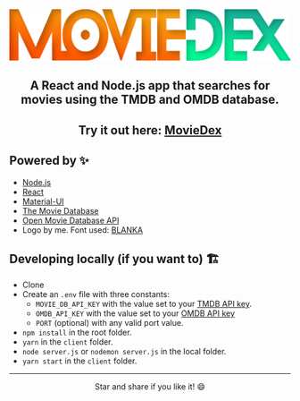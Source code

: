 <img src='./client/src/Stylesheets/logo.png' />

<center> <h2> A React and Node.js app that searches for movies using the TMDB and OMDB database. </h2></center>

<center> <h2> Try it out here: <a href="https://searchmoviedex.herokuapp.com/" target="_blank">MovieDex</a></h2> </center>

## Powered by ✨

- [Node.js](https://nodejs.org/en)
- [React ](https://reactjs.org/)
- [Material-UI](https://material-ui.com/)
- [The Movie Database](https://www.themoviedb.org/)
- [Open Movie Database API](http://www.omdbapi.com/)
- Logo by me. Font used: [BLANKA](https://www.behance.net/gallery/15451401/BLANKA-Free-font)

## Developing locally (if you want to) 🏗
- Clone
- Create an `.env` file with three constants:
  - `MOVIE_DB_API_KEY` with the value set to your [TMDB API key](https://www.themoviedb.org/settings/api).
  - `OMDB_API_KEY` with the value set to your [OMDB API key](http://www.omdbapi.com/apikey.aspx)
  - `PORT` (optional) with any valid port value.
- `npm install` in the root folder.
- `yarn` in the `client` folder.
- `node server.js` or `nodemon server.js` in the local folder.
- `yarn start` in the `client` folder.

----

<center> Star and share if you like it! 😄 </center>

